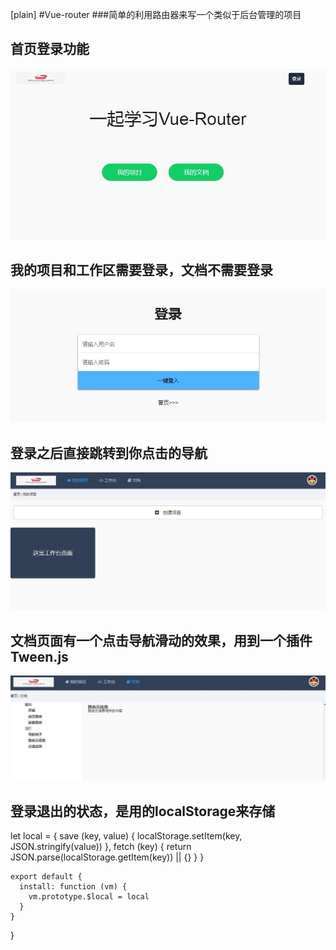 [plain]
#Vue-router
###简单的利用路由器来写一个类似于后台管理的项目


  首页登录功能
  --------------
  ![image](https://github.com/zgf613/Vue/blob/master/img/img0.JPG)
  
  我的项目和工作区需要登录，文档不需要登录
  -----------
  ![image](https://github.com/zgf613/Vue/blob/master/img/img1.JPG)
  
  登录之后直接跳转到你点击的导航
  ------------
  ![image](https://github.com/zgf613/Vue/blob/master/img/img2.JPG)
  
  文档页面有一个点击导航滑动的效果，用到一个插件Tween.js
  --------------
  ![image](https://github.com/zgf613/Vue/blob/master/img/img3.JPG)
  
  登录退出的状态，是用的localStorage来存储
  --------------

  let local = {
      save (key, value) {
        localStorage.setItem(key, JSON.stringify(value))
      },
      fetch (key) {
        return JSON.parse(localStorage.getItem(key)) || {}
      }
    }

    export default {
      install: function (vm) {
        vm.prototype.$local = local
      }
    }
  }

